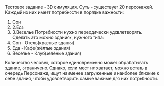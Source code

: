 Тестовое задание - 3D симуляция.
Суть - существует 20 персонажей. Каждый из них имеет потребности в порядке важности: 
1. Сон
2. 2.Еда
3.  3.Веселье
Потребности нужно переодически удовлетворять. Сделать это можно зданиях, нужного типа:
1. Сон - Отель(красные здания)
2. Еда - Кафе(жёлтые здания)
3. Веселье - Клуб(зелёные здания)

Количество человек, которое единовременно может обрабатывать здание, ограничено. Однако, если мест не хватает, можно встать в очередь
Персонажи, ищут наименее загруженные и наиболее близкие к себе здания, чтобы удовлетворить самые важные для них потребности.
